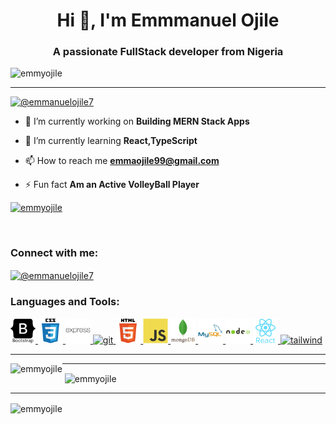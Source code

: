 <h1 align="center">Hi 👋, I'm Emmmanuel Ojile</h1>
<h3 align="center">A passionate FullStack developer from Nigeria</h3>

<p align="left"> <img src="https://komarev.com/ghpvc/?username=emmyojile&label=Profile%20views&color=0e75b6&style=flat" alt="emmyojile" /> </p>

<hr>

<p align="left"> <a href="https://twitter.com/@emmanuelojile7" target="blank"><img src="https://img.shields.io/twitter/follow/@emmanuelojile7?logo=twitter&style=for-the-badge" alt="@emmanuelojile7" /></a> </p>

- 🔭 I’m currently working on **Building MERN Stack Apps**

- 🌱 I’m currently learning **React,TypeScript**

- 📫 How to reach me **emmaojile99@gmail.com**

- ⚡ Fun fact **Am an Active VolleyBall Player**

<p align="left"> <a href="https://github.com/ryo-ma/github-profile-trophy"><img src="https://github-profile-trophy.vercel.app/?username=emmyojile" alt="emmyojile" /></a> </p>

<br>

<h3 align="left">Connect with me:</h3>
<p align="left">
<a href="https://twitter.com/@emmanuelojile7" target="blank"><img align="center" src="https://raw.githubusercontent.com/rahuldkjain/github-profile-readme-generator/master/src/images/icons/Social/twitter.svg" alt="@emmanuelojile7" height="30" width="40" /></a>
</p>

<h3 align="left">Languages and Tools:</h3>
<p align="left"> <a href="https://getbootstrap.com" target="_blank" rel="noreferrer"> <img src="https://raw.githubusercontent.com/devicons/devicon/master/icons/bootstrap/bootstrap-plain-wordmark.svg" alt="bootstrap" width="40" height="40"/> </a> <a href="https://www.w3schools.com/css/" target="_blank" rel="noreferrer"> <img src="https://raw.githubusercontent.com/devicons/devicon/master/icons/css3/css3-original-wordmark.svg" alt="css3" width="40" height="40"/> </a> <a href="https://expressjs.com" target="_blank" rel="noreferrer"> <img src="https://raw.githubusercontent.com/devicons/devicon/master/icons/express/express-original-wordmark.svg" alt="express" width="40" height="40"/> </a> <a href="https://git-scm.com/" target="_blank" rel="noreferrer"> <img src="https://www.vectorlogo.zone/logos/git-scm/git-scm-icon.svg" alt="git" width="40" height="40"/> </a> <a href="https://www.w3.org/html/" target="_blank" rel="noreferrer"> <img src="https://raw.githubusercontent.com/devicons/devicon/master/icons/html5/html5-original-wordmark.svg" alt="html5" width="40" height="40"/> </a> <a href="https://developer.mozilla.org/en-US/docs/Web/JavaScript" target="_blank" rel="noreferrer"> <img src="https://raw.githubusercontent.com/devicons/devicon/master/icons/javascript/javascript-original.svg" alt="javascript" width="40" height="40"/> </a> <a href="https://www.mongodb.com/" target="_blank" rel="noreferrer"> <img src="https://raw.githubusercontent.com/devicons/devicon/master/icons/mongodb/mongodb-original-wordmark.svg" alt="mongodb" width="40" height="40"/> </a> <a href="https://www.mysql.com/" target="_blank" rel="noreferrer"> <img src="https://raw.githubusercontent.com/devicons/devicon/master/icons/mysql/mysql-original-wordmark.svg" alt="mysql" width="40" height="40"/> </a> <a href="https://nodejs.org" target="_blank" rel="noreferrer"> <img src="https://raw.githubusercontent.com/devicons/devicon/master/icons/nodejs/nodejs-original-wordmark.svg" alt="nodejs" width="40" height="40"/> </a> </a> <a href="https://www.python.org" target="_blank" rel="noreferrer"> </a> <a href="https://reactjs.org/" target="_blank" rel="noreferrer"> <img src="https://raw.githubusercontent.com/devicons/devicon/master/icons/react/react-original-wordmark.svg" alt="react" width="40" height="40"/> </a> </a> <a href="https://tailwindcss.com/" target="_blank" rel="noreferrer"> <img src="https://www.vectorlogo.zone/logos/tailwindcss/tailwindcss-icon.svg" alt="tailwind" width="40" height="40"/> </a> </p>
<hr>
<p><img align="left" src="https://github-readme-stats.vercel.app/api/top-langs?username=emmyojile&show_icons=true&locale=en&layout=compact" alt="emmyojile" /></p>
<hr>
<p>&nbsp;<img align="center" src="https://github-readme-stats.vercel.app/api?username=emmyojile&show_icons=true&locale=en" alt="emmyojile" /></p>
<hr>
<p><img align="center" src="https://github-readme-streak-stats.herokuapp.com/?user=emmyojile&" alt="emmyojile" /></p>
